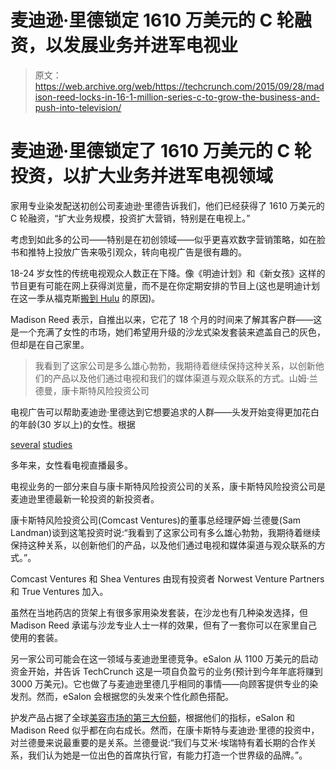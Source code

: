 # 麦迪逊·里德锁定 1610 万美元的 C 轮融资，以发展业务并进军电视业 

> 原文：<https://web.archive.org/web/https://techcrunch.com/2015/09/28/madison-reed-locks-in-16-1-million-series-c-to-grow-the-business-and-push-into-television/>

# 麦迪逊·里德锁定了 1610 万美元的 C 轮投资，以扩大业务并进军电视领域

家用专业染发配送初创公司麦迪逊·里德告诉我们，他们已经获得了 1610 万美元的 C 轮融资，“扩大业务规模，投资扩大营销，特别是在电视上。”

考虑到如此多的公司——特别是在初创领域——似乎更喜欢数字营销策略，如在脸书和推特上投放广告来吸引观众，转向电视广告是很有趣的。

18-24 岁女性的传统电视观众人数正在下降。像《明迪计划》和《新女孩》这样的节目更有可能在网上获得浏览量，而不是在你定期安排的节目上(这也是明迪计划在这一季从福克斯[搬到 Hulu](https://web.archive.org/web/20230214183838/http://variety.com/2015/digital/news/the-mindy-project-moving-to-hulu-for-season-4-after-fox-cancellation-1201497556/) 的原因)。

Madison Reed 表示，自推出以来，它花了 18 个月的时间来了解其客户群——这是一个充满了女性的市场，她们希望用升级的沙龙式染发套装来遮盖自己的灰色，但却是在自己家里。

> 我看到了这家公司是多么雄心勃勃，我期待着继续保持这种关系，以创新他们的产品以及他们通过电视和我们的媒体渠道与观众联系的方式。山姆·兰德曼，康卡斯特风险投资公司

电视广告可以帮助麦迪逊·里德达到它想要追求的人群——头发开始变得更加花白的年龄(30 岁以上)的女性。根据

[several](https://web.archive.org/web/20230214183838/http://www.bizjournals.com/sanantonio/blog/2011/08/blog-women-watching-more-tv-than-men.html) [studies](https://web.archive.org/web/20230214183838/http://blog.nielsen.com/nielsenwire/media_entertainment/game-consoles-help-close-tv-time-gender-gap)

多年来，女性看电视直播最多。

电视业务的一部分来自与康卡斯特风险投资公司的关系，康卡斯特风险投资公司是麦迪逊里德最新一轮投资的新投资者。

康卡斯特风险投资公司(Comcast Ventures)的董事总经理萨姆·兰德曼(Sam Landman)谈到这笔投资时说:“我看到了这家公司有多么雄心勃勃，我期待着继续保持这种关系，以创新他们的产品，以及他们通过电视和媒体渠道与观众联系的方式。”。

Comcast Ventures 和 Shea Ventures 由现有投资者 Norwest Venture Partners 和 True Ventures 加入。

虽然在当地药店的货架上有很多家用染发套装，在沙龙也有几种染发选择，但 Madison Reed 承诺与沙龙专业人士一样的效果，但有了一套你可以在家里自己使用的套装。

另一家公司可能会在这一领域与麦迪逊里德竞争。eSalon 从 1100 万美元的启动资金开始，并告诉 TechCrunch 这是一项自负盈亏的业务(预计到今年年底将赚到 3000 万美元)。它也做了与麦迪逊里德几乎相同的事情——向顾客提供专业的染发剂。然而，eSalon 会根据您的头发来个性化颜色搭配。

护发产品占据了全球[美容市场的第三大份额](https://web.archive.org/web/20230214183838/http://www.researchandmarkets.com/research/rzvc7g/global_beauty)，根据他们的指标，eSalon 和 Madison Reed 似乎都在向右成长。然而，在康卡斯特与麦迪逊·里德的投资中，对兰德曼来说最重要的是关系。兰德曼说:“我们与艾米·埃瑞特有着长期的合作关系，我们认为她是一位出色的首席执行官，有能力打造一个世界级的品牌。”。